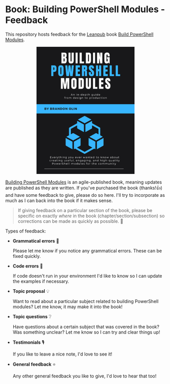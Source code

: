 # Book: Building PowerShell Modules - Feedback

This repository hosts feedback for the [Leanpub](https://leanpub.com/) book [Build PowerShell Modules](https://leanpub.com/building-powershell-modules).

<p align="center">
    <a href="https://leanpub.com/building-powershell-modules" target="_blank" title="Building PowerShell Modules">
        <img src="https://github.com/devblackops/building-powershell-modules-feedback/raw/master/media/title_page.png" alt="ChatOps the Easy Way" height="400px">
    </a>
</p>

[Building PowerShell Modules](https://leanpub.com/building-powershell-modules) is an agile-published book, meaning updates are published as they are written. If you've purchased the book (thanks!👍) and have some feedback to give, please do so here. I'll try to incorporate as much as I can back into the book if it makes sense.

> If giving feedback on a particular section of the book, please be specific on exactly *where* in the book (chapter/section/subsection) so corrections can be made as quickly as possible. 🙏

Types of feedback:

- **Grammatical errors** 📑

  Please let me know if you notice any grammatical errors. These can be fixed quickly.

- **Code errors** 🐛

  If code doesn't run in your environment I'd like to know so I can update the examples if necessary.

- **Topic proposal** 💡

  Want to read about a particular subject related to building PowerShell modules? Let me know, it may make it into the book!

- **Topic questions** ❔

  Have questions about a certain subject that was covered in the book? Was something unclear? Let me know so I can try and clear things up!

- **Testimonials** 🎙

  If you like to leave a nice note, I'd love to see it!

- **General feedback** ⭐

  Any other general feedback you like to give, I'd love to hear that too!
